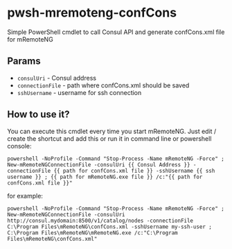 # pwsh-mremoteng-confCons
Simple PowerShell cmdlet to call Consul API and generate confCons.xml file for mRemoteNG

## Params
* `consulUri` - Consul address
* `connectionFile` - path where confCons.xml should be saved
* `sshUsername` - username for ssh connection

## How to use it?
You can execute this cmdlet every time you start mRemoteNG. Just edit / create the shortcut and add this or run it in command line or powershell console:
```shell
powershell -NoProfile -Command "Stop-Process -Name mRemoteNG -Force" ; New-mRemoteNGConnectionFile -consulUri {{ Consul Address }} -connectionFile {{ path for confCons.xml file }} -sshUsername {{ ssh username }} ; {{ path for mRemoteNG.exe file }} /c:"{{ path for confCons.xml file }}"
```
for example:
```shell
powershell -NoProfile -Command "Stop-Process -Name mRemoteNG -Force" ; New-mRemoteNGConnectionFile -consulUri http://consul.mydomain:8500/v1/catalog/nodes -connectionFile C:\Program Files\mRemoteNG\confCons.xml -sshUsername my-ssh-user ; C:\Program Files\mRemoteNG\mRemoteNG.exe /c:"C:\Program Files\mRemoteNG\confCons.xml"
```
